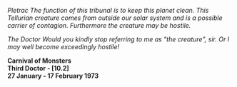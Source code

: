 _Pletrac_ _The function of this tribunal is to keep this planet clean. This Tellurian creature comes from outside our solar system and is a possible carrier of contagion. Furthermore the creature may be hostile._

_The Doctor_ _Would you kindly stop referring to me as "the creature", sir. Or I may well become exceedingly hostile!_

**Carnival of Monsters  
Third Doctor - [10.2]  
27 January - 17 February 1973**